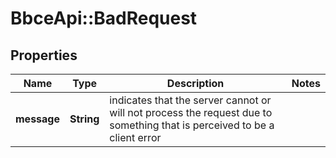 # BbceApi::BadRequest

## Properties
Name | Type | Description | Notes
------------ | ------------- | ------------- | -------------
**message** | **String** | indicates that the server cannot or will not process the request due to something that is perceived to be a client error | 

